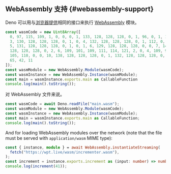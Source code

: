 ## WebAssembly 支持 {#webassembly-support}

Deno 可以用与[浏览器提供](https://developer.mozilla.org/en-US/docs/WebAssembly)相同的接口来执行
[WebAssembly](https://webassembly.org/) 模块。

<!-- deno-fmt-ignore -->

```ts
const wasmCode = new Uint8Array([
  0, 97, 115, 109, 1, 0, 0, 0, 1, 133, 128, 128, 128, 0, 1, 96, 0, 1, 127,
  3, 130, 128, 128, 128, 0, 1, 0, 4, 132, 128, 128, 128, 0, 1, 112, 0, 0,
  5, 131, 128, 128, 128, 0, 1, 0, 1, 6, 129, 128, 128, 128, 0, 0, 7, 145,
  128, 128, 128, 0, 2, 6, 109, 101, 109, 111, 114, 121, 2, 0, 4, 109, 97,
  105, 110, 0, 0, 10, 138, 128, 128, 128, 0, 1, 132, 128, 128, 128, 0, 0,
  65, 42, 11
]);
const wasmModule = new WebAssembly.Module(wasmCode);
const wasmInstance = new WebAssembly.Instance(wasmModule);
const main = wasmInstance.exports.main as CallableFunction
console.log(main().toString());
```

对 WebAssembly 文件来说。

```ts
const wasmCode = await Deno.readFile("main.wasm");
const wasmModule = new WebAssembly.Module(wasmCode);
const wasmInstance = new WebAssembly.Instance(wasmModule);
const main = wasmInstance.exports.main as CallableFunction;
console.log(main().toString());
```

And for loading WebAssembly modules over the network (note that the file must be
served with `application/wasm` MIME type):

```ts
const { instance, module } = await WebAssembly.instantiateStreaming(
  fetch("https://wpt.live/wasm/incrementer.wasm"),
);
const increment = instance.exports.increment as (input: number) => number;
console.log(increment(41));
```
